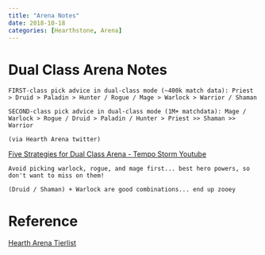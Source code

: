 ```yaml
---
title: "Arena Notes"
date: 2018-10-18
categories: [Hearthstone, Arena]
---
```


# Dual Class Arena Notes

```
FIRST-class pick advice in dual-class mode (~400k match data): Priest > Druid > Paladin > Hunter / Rogue / Mage > Warlock > Warrior / Shaman

SECOND-class pick advice in dual-class mode (1M+ matchdata): Mage / Warlock > Rogue / Druid > Paladin / Hunter > Priest >> Shaman >> Warrior

(via Hearth Arena twitter)
```

[Five Strategies for Dual Class Arena - Tempo Storm Youtube](https://www.youtube.com/watch?v=qxeHyExnStM)

```
Avoid picking warlock, rogue, and mage first... best hero powers, so don't want to miss on them!

(Druid / Shaman) + Warlock are good combinations... end up zooey
```

# Reference

[Hearth Arena Tierlist](https://www.heartharena.com/tierlist)